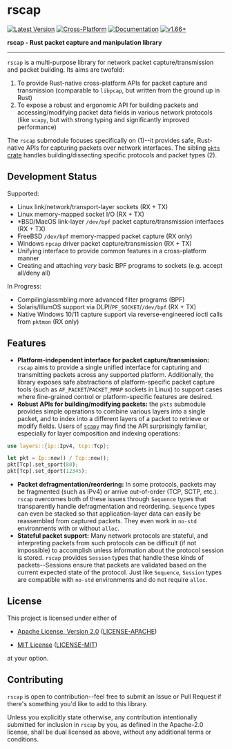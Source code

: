 # rscap

[![Latest Version]][crates.io] [![Cross-Platform]][CI Status] [![Documentation]][docs.rs] [![v1.66+]][Rust 1.66]

[Cross-Platform]: https://github.com/pkts-rs/rscap/actions/workflows/full_ci.yaml/badge.svg
[CI Status]: https://github.com/pkts-rs/rscap/actions
[Documentation]: https://docs.rs/rscap/badge.svg
[docs.rs]: https://docs.rs/rscap/
[Latest Version]: https://img.shields.io/crates/v/rscap.svg
[crates.io]: https://crates.io/crates/rscap
[v1.66+]: https://img.shields.io/badge/MSRV-rustc_1.66+-blue.svg
[Rust 1.66]: https://blog.rust-lang.org/2022/12/15/Rust-1.66.0.html

**rscap - Rust packet capture and manipulation library**

---

`rscap` is a multi-purpose library for network packet capture/transmission and packet building. Its aims are twofold:

1. To provide Rust-native cross-platform APIs for packet capture and transmission (comparable to `libpcap`, but written from the ground up in Rust)
2. To expose a robust and ergonomic API for building packets and accessing/modifying packet data fields in various network protocols (like `scapy`, but with strong typing and significantly improved performance)

The `rscap` submodule focuses specifically on (1)--it provides safe, Rust-native APIs for capturing packets over network interfaces. 
The sibling [`pkts` crate](https://github.com/pkts-rs/pkts) handles building/dissecting specific protocols and packet types (2).

## Development Status

Supported:
- Linux link/network/transport-layer sockets (RX + TX)
- Linux memory-mapped socket I/O (RX + TX)
- *BSD/MacOS link-layer `/dev/bpf` packet capture/transmission interfaces (RX + TX)
- FreeBSD `/dev/bpf` memory-mapped packet capture (RX only)
- Windows `npcap` driver packet capture/transmission (RX + TX)
- Unifying interface to provide common features in a cross-platform manner
- Creating and attaching *very* basic BPF programs to sockets (e.g. accept all/deny all)

In Progress:
- Compiling/assmbling more advanced filter programs (BPF)
- Solaris/IllumOS support via DLPI/`PF_SOCKET`/`/dev/bpf` (RX + TX)
- Native Windows 10/11 capture support via reverse-engineered ioctl calls from `pktmon` (RX only)

## Features

- **Platform-independent interface for packet capture/transmission:** `rscap` aims to provide a single unified interface for capturing and transmitting packets across any supported platform. Additionally, the library exposes safe abstractions of platform-specific packet capture tools (such as `AF_PACKET`/`PACKET_MMAP` sockets in Linux) to support cases where fine-grained control or platform-specific features are desired.
- **Robust APIs for building/modifying packets:** the `pkts` submodule provides simple operations to combine various layers into a single packet, and to index into a different layers of a packet to retrieve or modify fields. Users of [`scapy`](https://github.com/ecdev/scapy) may find the API surprisingly familiar, especially for layer composition and indexing operations:

```rust
use layers::{ip::Ipv4, tcp::Tcp};

let pkt = Ip::new() / Tcp::new();
pkt[Tcp].set_sport(80);
pkt[Tcp].set_dport(12345);
```

- **Packet defragmentation/reordering:** In some protocols, packets may be fragmented (such as IPv4) or arrive out-of-order (TCP, SCTP, etc.). `rscap` overcomes both of these issues through `Sequence` types that transparently handle defragmentation and reordering. `Sequence` types can even be stacked so that application-layer data can easily be reassembled from captured packets. They even work in `no-std` environments with or without `alloc`.
- **Stateful packet support:** Many network protocols are stateful, and interpreting packets from such protocols can be difficult (if not impossible) to accomplish unless information about the protocol session is stored. `rscap` provides `Session` types that handle these kinds of packets--Sessions ensure that packets are validated based on the current expected state of the protocol. Just like `Sequence`, `Session` types are compatible with `no-std` environments and do not require `alloc`.

## License

This project is licensed under either of

* [Apache License, Version 2.0](https://www.apache.org/licenses/LICENSE-2.0)
  ([LICENSE-APACHE](https://github.com/rust-lang/libc/blob/HEAD/LICENSE-APACHE))

* [MIT License](https://opensource.org/licenses/MIT)
  ([LICENSE-MIT](https://github.com/rust-lang/libc/blob/HEAD/LICENSE-MIT))

at your option.

## Contributing

`rscap` is open to contribution--feel free to submit an Issue or Pull Request if there's
something you'd like to add to this library.

Unless you explicitly state otherwise, any contribution intentionally submitted for inclusion in
`rscap` by you, as defined in the Apache-2.0 license, shall be dual licensed as above, without
any additional terms or conditions.
